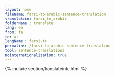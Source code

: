 ```yaml
---
layout: home
fileName: farsi-to-arabic-sentence-translation
translatein: farsi_to_arabic
folderName : translate
lang: en
from: fa
to: ar
langName : farsi-to
permalink: /farsi-to-arabic-sentence-translation
tool: sentence-translations
nointernationalization: true
---
```

{% include section/translateinto.html %}
